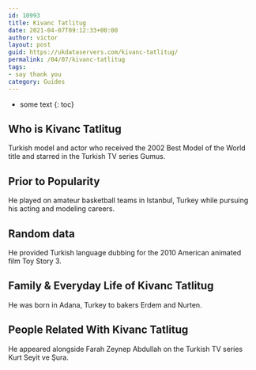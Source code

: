 ```yaml
---
id: 10993
title: Kivanc Tatlitug
date: 2021-04-07T09:12:33+00:00
author: victor
layout: post
guid: https://ukdataservers.com/kivanc-tatlitug/
permalink: /04/07/kivanc-tatlitug
tags:
- say thank you
category: Guides
---
```


* some text
{: toc}


## Who is Kivanc Tatlitug



Turkish model and actor who received the 2002 Best Model of the World title and starred in the Turkish TV series Gumus.

                
                
                
## Prior to Popularity



He played on amateur basketball teams in Istanbul, Turkey while pursuing his acting and modeling careers.

                
                
                
## Random data



He provided Turkish language dubbing for the 2010 American animated film Toy Story 3.

                
                
                
## Family & Everyday Life of Kivanc Tatlitug



He was born in Adana, Turkey to bakers Erdem and Nurten.

                
                
                
## People Related With Kivanc Tatlitug



He appeared alongside Farah Zeynep Abdullah on the Turkish TV series Kurt Seyit ve Şura.

                
              
            
          
          
          